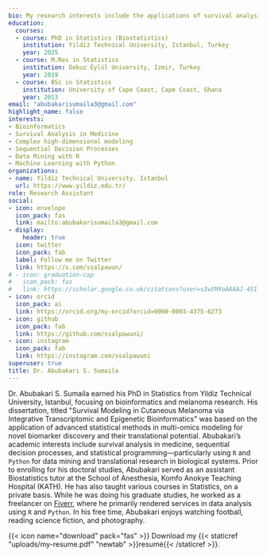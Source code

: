 ```yaml
---
bio: My research interests include the applications of survival analysis in Medicine, sequential decision processes, dynamics of visualizations in R and Python.
education:
  courses:
  - course: PhD in Statistics (Biostatistics)
    institution: Yildiz Technical University, Istanbul, Turkey
    year: 2025
  - course: M.Res in Statistics
    institution: Dokuz Eylül University, Izmir, Turkey
    year: 2019
  - course: BSc in Statistics
    institution: University of Cape Coast, Cape Coast, Ghana
    year: 2013
email: "abubakarisumaila3@gmail.com" 
highlight_name: false
interests:
- Bioinformatics
- Survival Analysis in Medicine
- Complex high-dimensional modeling
- Sequential Decision Processes
- Data Mining with R
- Machine Learning with Python
organizations:
- name: Yildiz Technical University, Istanbul
  url: https://www.yildiz.edu.tr/
role: Research Assistant
social:
- icon: envelope
  icon_pack: fas
  link: mailto:abubakarisumaila3@gmail.com
- display:
    header: true
  icon: twitter
  icon_pack: fab
  label: Follow me on Twitter
  link: https://x.com/ssalpawun/
# - icon: graduation-cap
#   icon_pack: fas
#   link: https://scholar.google.co.uk/citations?user=sIwtMXoAAAAJ-451 # added -45
- icon: orcid
  icon_pack: ai
  link: https://orcid.org/my-orcid?orcid=0000-0003-4375-6273
- icon: github
  icon_pack: fab
  link: https://github.com/ssalpawuni/
- icon: instagram
  icon_pack: fab
  link: https://instagram.com/ssalpawuni
superuser: true
title: Dr. Abubakari S. Sumaila
---
```


Dr. Abubakari S. Sumaila earned his PhD in Statistics from Yildiz Technical 
University, Istanbul, focusing on bioinformatics and melanoma research. His 
dissertation, titled "Survival Modeling in Cutaneous Melanoma via Integrative 
Transcriptomic and Epigenetic Bioinformatics" was based on the application of 
advanced statistical methods in multi-omics modeling for novel biomarker 
discovery and their translational potential. Abubakari’s academic interests 
include survival analysis in medicine, sequential 
decision processes, and statistical programming—particularly using `R` and 
`Python` for data mining and translational research in biological systems. 
Prior to enrolling for his doctoral studies, Abubakari served as an assistant 
Biostatistics tutor at the School of Anesthesia, Komfo Anokye Teaching Hospital 
(KATH). He has also taught various courses in Statistics, on a private basis. 
While he was doing his graduate studies, he worked as a freelancer on 
[Fiverr](https://www.fiverr.com/ssalpawuni?up_rollout=true), 
where he primarily rendered services in data analysis using `R` and `Python`. 
In his free time, Abubakari enjoys watching football, reading science fiction, 
and photography.

{{< icon name="download" pack="fas" >}} Download my {{< staticref "uploads/my-resume.pdf" "newtab" >}}resumé{{< /staticref >}}.
